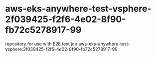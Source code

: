 # aws-eks-anywhere-test-vsphere-2f039425-f2f6-4e02-8f90-fb72c5278917-99
repository for use with E2E test job aws-eks-anywhere-test-vsphere:2f039425-f2f6-4e02-8f90-fb72c5278917-99
